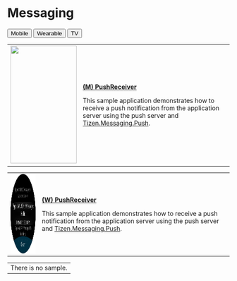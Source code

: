 # Messaging

<!--
For MD:
-->

<link href="../css/dotnet-samples.css" ref="stylesheet">

<!--
for TD:

<style type="text/css">
    Please copy dotnet-samples.css and paste it here
</script>
-->

<div class="sampletab">
<button class="tablinks" onclick="openProfile(event, 'Mobile')" id="defaultOpen">Mobile</button> <button class="tablinks" onclick="openProfile(event, 'Wearable')">Wearable</button> <button class="tablinks" onclick="openProfile(event, 'TV')">TV</button>
</div>

<!-- Tab content -->
<div class="tabcontent" id="Mobile">
<table>
	<tbody>
		<tr>
			<td><img alt="" height="267" src="media/m19pushreceiver.png" width="150"/></td>
			<td>
			<p><a href="https://github.com/Samsung/Tizen-CSharp-Samples/tree/master/Mobile/PushReceiver" target="_blank"><strong>(M) PushReceiver</strong></a></p>
			<p>This sample application demonstrates how to receive a push notification from the application server using the push server and <a href="/application/dotnet/api/TizenFX/latest/api/Tizen.Messaging.Push.html" target="_blank">Tizen.Messaging.Push</a>.</p>
			</td>
		</tr>
	</tbody>
</table>
</div>

<div class="tabcontent" id="Wearable">
<table>
	<tbody>
		<tr>
			<td><img alt="" height="180" src="media/w74pushreceiver.png" width="180"/></td>
			<td>
			<p><a href="https://github.com/Samsung/Tizen-CSharp-Samples/tree/master/Wearable/PushReceiver" target="_blank"><strong>(W) PushReceiver</strong></a></p>
			<p>This sample application demonstrates how to receive a push notification from the application server using the push server and <a href="/application/dotnet/api/TizenFX/latest/api/Tizen.Messaging.Push.html" target="_blank">Tizen.Messaging.Push</a>.</p>
			</td>
		</tr>
	</tbody>
</table>
</div>

<div class="tabcontent" id="TV">
<table>
	<tbody>
		<tr>
			<td>There is no sample.</td>
		</tr>
	</tbody>
</table>
</div>

<!--
For MD:
-->
<script src="../js/dotnet-samples.js"></script>

<!--
for TD:

<script>
  Please copy dotnet-samples.js and paste it here
</script>
-->

